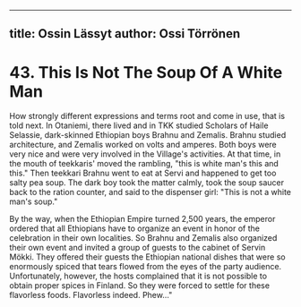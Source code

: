 
---
title: Ossin Lässyt
author: Ossi Törrönen
---

    
# 43. This Is Not The Soup Of A White Man

How strongly different expressions and terms root and come in use, that is told next. In Otaniemi, there lived and in TKK studied Scholars of Haile Selassie, dark-skinned Ethiopian boys Brahnu and Zemalis. Brahnu studied architecture, and Zemalis worked on volts and amperes. Both boys were very nice and were very involved in the Village's activities. At that time, in the mouth of teekkaris' moved the rambling, "this is white man's this and this." Then teekkari Brahnu went to eat at Servi and happened to get too salty pea soup. The dark boy took the matter calmly, took the soup saucer back to the ration counter, and said to the dispenser girl: "This is not a white man's soup."

By the way, when the Ethiopian Empire turned 2,500 years, the emperor ordered that all Ethiopians have to organize an event in honor of the celebration in their own localities. So Brahnu and Zemalis also organized their own event and invited a group of guests to the cabinet of Servin Mökki. They offered their guests the Ethiopian national dishes that were so enormously spiced that tears flowed from the eyes of the party audience. Unfortunately, however, the hosts complained that it is not possible to obtain proper spices in Finland. So they were forced to settle for these flavorless foods. Flavorless indeed. Phew..."

